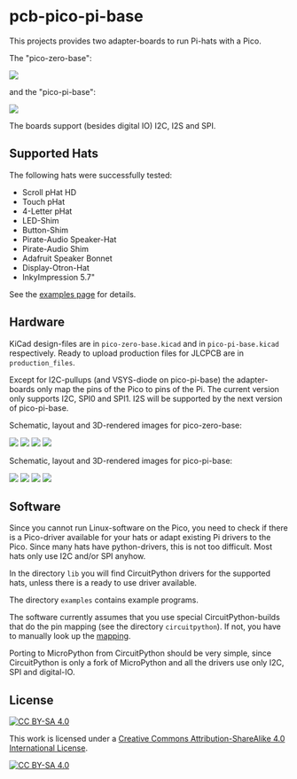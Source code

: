 pcb-pico-pi-base
================

This projects provides two adapter-boards to run Pi-hats with a Pico.

The "pico-zero-base":

![](pico-zero-base.jpg)

and the "pico-pi-base":

![](pico-pi-base.jpg)

The boards support (besides digital IO) I2C, I2S and SPI.


Supported Hats
--------------

The following hats were successfully tested:

  - Scroll pHat HD
  - Touch pHat
  - 4-Letter pHat
  - LED-Shim
  - Button-Shim
  - Pirate-Audio Speaker-Hat
  - Pirate-Audio Shim
  - Adafruit Speaker Bonnet
  - Display-Otron-Hat
  - InkyImpression  5.7"

See the [examples page](examples/Readme.md) for details.


Hardware
--------

KiCad design-files are in `pico-zero-base.kicad` and in `pico-pi-base.kicad`
respectively. Ready to upload production files for JLCPCB are in `production_files`.

Except for I2C-pullups (and VSYS-diode on pico-pi-base) the adapter-boards
only map the pins of the Pico to pins of the Pi. The current version only
supports I2C, SPI0 and SPI1. I2S will be supported by the next version of
pico-pi-base.

Schematic, layout and 3D-rendered images for pico-zero-base:

![](schematic-zero-base.png)
![](pcb-layout-zero-base.png)
![](pcb-3D-top-zero-base.png)
![](pcb-3D-bot-zero-base.png)

Schematic, layout and 3D-rendered images for pico-pi-base:

![](schematic-pi-base.png)
![](pcb-layout-pi-base.png)
![](pcb-3D-top-pi-base.png)
![](pcb-3D-bot-pi-base.png)


Software
--------

Since you cannot run Linux-software on the Pico, you need to check if there is a
Pico-driver available for your hats or adapt existing Pi drivers to the Pico. Since
many hats have python-drivers, this is not too difficult. Most hats only use
I2C and/or SPI anyhow.

In the directory `lib` you will find CircuitPython drivers for the supported
hats, unless there is a ready to use driver available.

The directory `examples` contains example programs.

The software currently assumes that you use special CircuitPython-builds
that do the pin mapping (see the directory `circuitpython`).
If not, you have to manually look up the [mapping](mapping.ods).

Porting to MicroPython from CircuitPython should be very simple, since
CircuitPython is only a fork of MicroPython and all the drivers use only
I2C, SPI and digital-IO.


License
-------

[![CC BY-SA 4.0][cc-by-sa-shield]][cc-by-sa]

This work is licensed under a
[Creative Commons Attribution-ShareAlike 4.0 International
License][cc-by-sa].

[![CC BY-SA 4.0][cc-by-sa-image]][cc-by-sa]

[cc-by-sa]: http://creativecommons.org/licenses/by-sa/4.0/
[cc-by-sa-image]: https://licensebuttons.net/l/by-sa/4.0/88x31.png
[cc-by-sa-shield]:
https://img.shields.io/badge/License-CC%20BY--SA%204.0-lightgrey.svg
